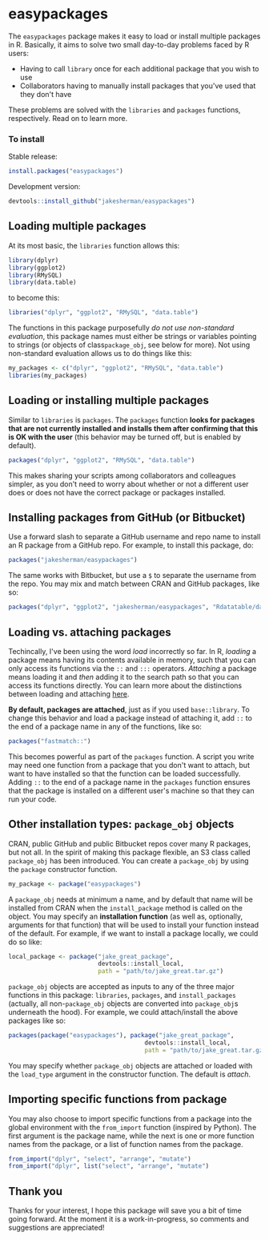 # easypackages
The `easypackages` package makes it easy to load or install multiple packages in R. Basically, it aims to solve two small day-to-day problems faced by R users:

* Having to call `library` once for each additional package that you wish to use
* Collaborators having to manually install packages that you've used that they don't have

These problems are solved with the `libraries` and `packages` functions, respectively. Read on to learn more.

### To install

Stable release:

```r
install.packages("easypackages")
```

Development version:

```r
devtools::install_github("jakesherman/easypackages")
```

## Loading multiple packages

At its most basic, the `libraries` function allows this:

```r
library(dplyr)
library(ggplot2)
library(RMySQL)
library(data.table)
```

to become this:

```r
libraries("dplyr", "ggplot2", "RMySQL", "data.table")
```

The functions in this package purposefully *do not use non-standard evaluation*, this package names must either be strings or variables pointing to strings (or objects of class`package_obj`, see below for more). Not using non-standard evaluation allows us to do things like this:

```r
my_packages <- c("dplyr", "ggplot2", "RMySQL", "data.table")
libraries(my_packages)
```


## Loading or installing multiple packages

Similar to `libraries` is `packages`. The `packages` function **looks for packages that are not currently installed and installs them after confirming that this is OK with the user** (this behavior may be turned off, but is enabled by default).

```r
packages("dplyr", "ggplot2", "RMySQL", "data.table")
```

This makes sharing your scripts among collaborators and colleagues simpler, as you don't need to worry about whether or not a different user does or does not have the correct package or packages installed.

## Installing packages from GitHub (or Bitbucket)

Use a forward slash to separate a GitHub username and repo name to install an R package from a GitHub repo. For example, to install this package, do:

```r
packages("jakesherman/easypackages")
```

The same works with Bitbucket, but use a `$` to separate the username from the repo. You may mix and match between CRAN and GitHub packages, like so:

```r
packages("dplyr", "ggplot2", "jakesherman/easypackages", "Rdatatable/data.table")
```

## Loading vs. attaching packages

Techincally, I've been using the word *load* incorrectly so far. In R, *loading* a package means having its contents available in memory, such that you can only access its functions via the `::` and `:::` operators. *Attaching* a package means loading it and *then* adding it to the search path so that you can access its functions directly. You can learn more about the distinctions between loading and attaching [here](http://r-pkgs.had.co.nz/namespace.html). 

**By default, packages are attached**, just as if you used `base::library`. To change this behavior and load a package instead of attaching it, add `::` to the end of a package name in any of the functions, like so:

```r
packages("fastmatch::")
```

This becomes powerful as part of the `packages` function. A script you write may need one function from a package that you don't want to attach, but want to have installed so that the function can be loaded successfully. Adding `::` to the end of a package name in the `packages` function ensures that the package is installed on a different user's machine so that they can run your code.

## Other installation types: `package_obj` objects

CRAN, public GitHub and public Bitbucket repos cover many R packages, but not all. In the spirit of making this package flexible, an S3 class called `package_obj` has been introduced. You can create a `package_obj` by using the `package` constructor function. 

```r
my_package <- package("easypackages")
```

A `package_obj` needs at minimum a name, and by default that name will be installed from CRAN when the `install_package` method is called on the object. You may specify an **installation function** (as well as, optionally, arguments for that function) that will be used to install your function instead of the default. For example, if we want to install a package locally, we could do so like:

```r
local_package <- package("jake_great_package", 
                         devtools::install_local, 
                         path = "path/to/jake_great.tar.gz")
```

`package_obj` objects are accepted as inputs to any of the three major functions in this package: `libraries`, `packages`, and `install_packages` (actually, all non-`package_obj` objects are converted into `package_obj`s underneath the hood). For example, we could attach/install the above packages like so:

```r
packages(package("easypackages"), package("jake_great_package", 
                                      devtools::install_local, 
                                      path = "path/to/jake_great.tar.gz"))
```

You may specify whether `package_obj` objects are attached or loaded with the `load_type` argument in the constructor function. The default is *attach*.

## Importing specific functions from package

You may also choose to import specific functions from a package into the global environment with the `from_import` function (inspired by Python). The first argument is the package name, while the next is one or more function names from the package, or a list of function names from the package.

```r
from_import("dplyr", "select", "arrange", "mutate")
from_import("dplyr", list("select", "arrange", "mutate")
```

## Thank you

Thanks for your interest, I hope this package will save you a bit of time going forward. At the moment it is a work-in-progress, so comments and suggestions are appreciated! 
